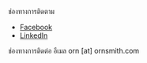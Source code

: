ช่องทางการติดตาม
- [Facebook](https://www.facebook.com/ornsmith/)
- [LinkedIn](https://www.linkedin.com/in/ornsmith/)

ช่องทางการติดต่อ
อีเมล orn [at] ornsmith.com


